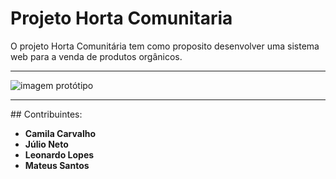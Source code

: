 # Projeto Horta Comunitaria
   <p> O projeto Horta Comunitária tem como proposito desenvolver uma sistema web para a venda de produtos orgânicos. </p>
 
<hr>

<img alt="imagem protótipo"  title="Readme" src="https://user-images.githubusercontent.com/75643855/154766243-8da4164b-5041-47d9-a697-9e7648e873e4.PNG">

<hr>
## Contribuintes:
<br>

* **Camila Carvalho**  
* **Júlio Neto** 
* **Leonardo Lopes**
* **Mateus Santos** 
